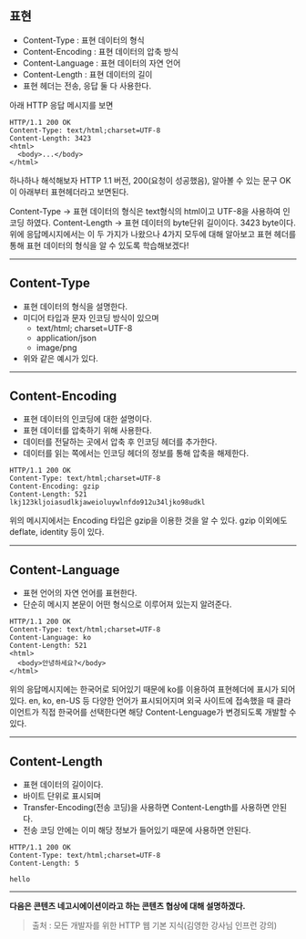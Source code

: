 ## 표현

- Content-Type : 표현 데이터의 형식
- Content-Encoding : 표현 데이터의 압축 방식
- Content-Language : 표현 데이터의 자연 언어
- Content-Length : 표현 데이터의 길이
- 표현 헤더는 전송, 응답 둘 다 사용한다.

아래 HTTP 응답 메시지를 보면

```
HTTP/1.1 200 OK
Content-Type: text/html;charset=UTF-8
Content-Length: 3423
<html>
  <body>...</body>
</html>  
```

하나하나 해석해보자
HTTP 1.1 버전, 200(요청이 성공했음), 알아볼 수 있는 문구 OK
이 아래부터 표현헤더라고 보면된다.

Content-Type -> 표현 데이터의 형식은 text형식의 html이고 UTF-8을 사용하여 인코딩 하였다.
Content-Length -> 표현 데이터의 byte단위 길이이다. 3423 byte이다.
위에 응답메시지에서는 이 두 가지가 나왔으나 4가지 모두에 대해 알아보고
표현 헤더를 통해 표현 데이터의 형식을 알 수 있도록 학습해보겠다!

---

## Content-Type

- 표현 데이터의 형식을 설명한다.
- 미디어 타입과 문자 인코딩 방식이 있으며 
  - text/html; charset=UTF-8
  - application/json
  - image/png
- 위와 같은 예시가 있다.

---

## Content-Encoding

- 표현 데이터의 인코딩에 대한 설명이다.
- 표현 데이터를 압축하기 위해 사용한다.
- 데이터를 전달하는 곳에서 압축 후 인코딩 헤더를 추가한다.
- 데이터를 읽는 쪽에서는 인코딩 헤더의 정보를 통해 압축을 해제한다.

```
HTTP/1.1 200 OK
Content-Type: text/html;charset=UTF-8
Content-Encoding: gzip
Content-Length: 521
lkj123kljoiasudlkjaweioluywlnfdo912u34ljko98udkl
```

위의 메시지에서는 Encoding 타입은 gzip을 이용한 것을 알 수 있다.
gzip 이외에도 deflate, identity 등이 있다.

---

## Content-Language
- 표현 언어의 자연 언어를 표현한다.
- 단순히 메시지 본문이 어떤 형식으로 이루어져 있는지 알려준다.

```
HTTP/1.1 200 OK
Content-Type: text/html;charset=UTF-8
Content-Language: ko
Content-Length: 521
<html>
  <body>안녕하세요?</body>
</html>  
```
위의 응답메시지에는 한국어로 되어있기 때문에 ko를 이용하여 표현헤더에 표시가 되어있다.
en, ko, en-US 등 다양한 언어가 표시되어지며
외국 사이트에 접속했을 때 클라이언트가 직접 한국어를 선택한다면 
해당 Content-Lenguage가 변경되도록 개발할 수 있다.

---

## Content-Length
- 표현 데이터의 길이이다.
- 바이트 단위로 표시되며
- Transfer-Encoding(전송 코딩)을 사용하면 Content-Length를 사용하면 안된다.
- 전송 코딩 안에는 이미 해당 정보가 들어있기 때문에 사용하면 안된다.

```
HTTP/1.1 200 OK
Content-Type: text/html;charset=UTF-8
Content-Length: 5

hello
```

---

**다음은 콘텐츠 네고시에이션이라고 하는 콘텐츠 협상에 대해 설명하겠다.**

> 출처 : 모든 개발자를 위한 HTTP 웹 기본 지식(김영한 강사님 인프런 강의)